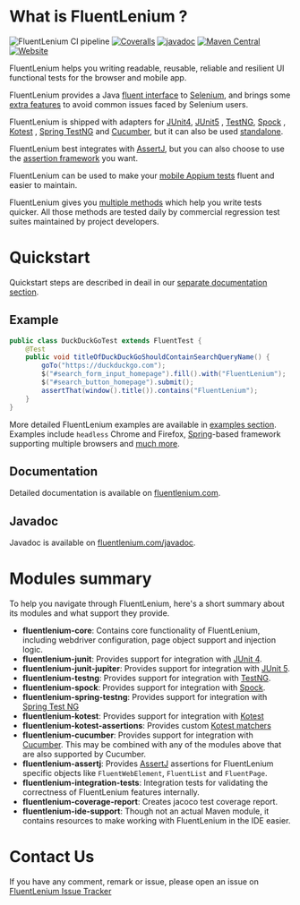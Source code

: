 # What is FluentLenium ?

![FluentLenium CI pipeline](https://github.com/FluentLenium/FluentLenium/workflows/FluentLenium%20CI%20pipeline/badge.svg)
[![Coveralls](https://coveralls.io/repos/github/FluentLenium/FluentLenium/badge.svg?branch=develop)](https://coveralls.io/github/FluentLenium/FluentLenium?branch=develop)
[![javadoc](https://javadoc.io/badge2/org.fluentlenium/fluentlenium-core/javadoc.svg)](https://fluentlenium.com/javadoc)
[![Maven Central](https://img.shields.io/maven-central/v/org.fluentlenium/fluentlenium-parent.svg)](http://search.maven.org/#search%7Cgav%7C1%7Cg%3A%22org.fluentlenium%22%20AND%20a%3A%22fluentlenium-parent%22)
[![Website](https://img.shields.io/website-up-down-green-red/http/fluentlenium.com.svg)](https://fluentlenium.com)

FluentLenium helps you writing readable, reusable, reliable and resilient UI functional tests for the browser and mobile
app.

FluentLenium provides a Java [fluent interface](http://en.wikipedia.org/wiki/Fluent_interface) to
[Selenium](http://www.seleniumhq.org/), and brings some [extra features](https://fluentlenium.com/docs/key_features/)
to avoid common issues faced by Selenium users.

FluentLenium is shipped with adapters for [JUnit4](https://junit.org/junit4/), [JUnit5](https://junit.org/junit5/)
, [TestNG](http://testng.org/doc/index.html), [Spock](http://spockframework.org/)
, [Kotest](https://kotest.io/)
, [Spring TestNG](https://docs.spring.io/spring-framework/docs/current/javadoc-api/org/springframework/test/context/testng/AbstractTestNGSpringContextTests.html)
and [Cucumber](https://cucumber.io), but it can also be
used [standalone](https://fluentlenium.com/docs/test-runners/#standalone-mode).

FluentLenium best integrates with [AssertJ](http://joel-costigliola.github.io/assertj/), but you can also choose to use
the [assertion framework](https://fluentlenium.com/docs/assertion-libraries/) you want.

FluentLenium can be used to make your [mobile Appium tests](https://fluentlenium.com/docs/appium-support/) fluent and
easier to maintain.

FluentLenium gives you [multiple methods](https://fluentlenium.com/docs/test-methods/) which help you write tests
quicker. All those methods are tested daily by commercial regression test suites maintained by project developers.

# Quickstart

Quickstart steps are described in deail in our [separate documentation section](https://fluentlenium.com/quickstart/).

## Example

```java
public class DuckDuckGoTest extends FluentTest {
    @Test
    public void titleOfDuckDuckGoShouldContainSearchQueryName() {
        goTo("https://duckduckgo.com");
        $("#search_form_input_homepage").fill().with("FluentLenium");
        $("#search_button_homepage").submit();
        assertThat(window().title()).contains("FluentLenium");
    }
}
```

More detailed FluentLenium examples are available
in [examples section](https://github.com/FluentLenium/FluentLenium/tree/develop/examples). Examples include `headless`
Chrome and Firefox, [Spring](https://spring.io/)-based framework supporting multiple browsers
and [much more](https://fluentlenium.com/quickstart/#more-examples).

## Documentation

Detailed documentation is available on [fluentlenium.com](https://fluentlenium.com).

## Javadoc

Javadoc is available on [fluentlenium.com/javadoc](https://fluentlenium.com/javadoc).

# Modules summary

To help you navigate through FluentLenium, here's a short summary about its modules and what support they provide.

- **fluentlenium-core**: Contains core functionality of FluentLenium, including webdriver configuration, page object
  support and injection logic.
- **fluentlenium-junit**: Provides support for integration with [JUnit 4](https://junit.org/junit4/).
- **fluentlenium-junit-jupiter**: Provides support for integration with [JUnit 5](https://junit.org/junit5/).
- **fluentlenium-testng**: Provides support for integration with [TestNG](https://testng.org/doc/index.html).
- **fluentlenium-spock**: Provides support for integration with [Spock](http://spockframework.org).
- **fluentlenium-spring-testng**: Provides support for integration
  with [Spring Test NG](https://docs.spring.io/spring-framework/docs/current/javadoc-api/org/springframework/test/context/testng/AbstractTestNGSpringContextTests.html)
- **fluentlenium-kotest**: Provides support for integration with [Kotest](https://kotest.io)
- **fluentlenium-kotest-assertions**: Provides custom [Kotest matchers](https://kotest.io/docs/assertions/matchers.html)
- **fluentlenium-cucumber**: Provides support for integration with [Cucumber](https://cucumber.io). This may be combined
  with any of the modules above that are also supported by Cucumber.
- **fluentlenium-assertj**: Provides [AssertJ](http://joel-costigliola.github.io/assertj/) assertions for FluentLenium
  specific objects like `FluentWebElement`, `FluentList` and `FluentPage`.
- **fluentlenium-integration-tests**: Integration tests for validating the correctness of FluentLenium features
  internally.
- **fluentlenium-coverage-report**: Creates jacoco test coverage report.
- **fluentlenium-ide-support**: Though not an actual Maven module, it contains resources to make working with
  FluentLenium in the IDE easier.

# Contact Us

If you have any comment, remark or issue, please open an issue on
[FluentLenium Issue Tracker](https://github.com/FluentLenium/FluentLenium/issues)

